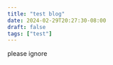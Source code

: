 ```yaml
---
title: "test blog"
date: 2024-02-29T20:27:30-08:00
draft: false
tags: ["test"]
---
```


please ignore

